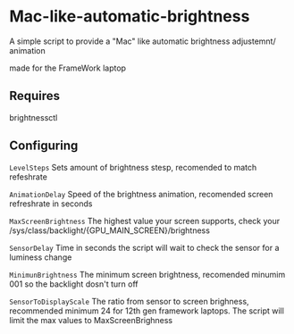 # Mac-like-automatic-brightness
A simple script to provide a "Mac" like automatic brightness adjustemnt/ animation

made for the FrameWork laptop

## Requires 
brightnessctl

## Configuring
```LevelSteps```  Sets amount of brightness stesp, recomended to match refeshrate

```AnimationDelay```  Speed of the brightness animation, recomended screen refreshrate in seconds

```MaxScreenBrightness``` The highest value your screen supports, check your /sys/class/backlight/{GPU_MAIN_SCREEN}/brightness

```SensorDelay``` Time in seconds the script will wait to check the sensor for a luminess change

```MinimunBrightness``` The minimum screen brightness, recomended minumim 001 so the backlight dosn't turn off

```SensorToDisplayScale``` The ratio from sensor to screen brighness, recommended minimum 24 for 12th gen framework laptops. The script will limit the max values to MaxScreenBrighness
